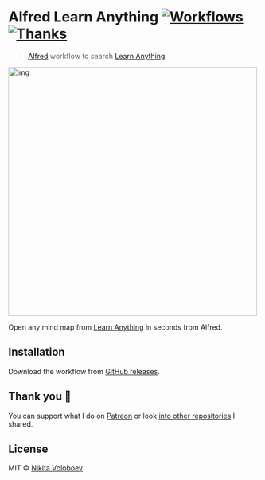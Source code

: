 # Alfred Learn Anything [![Workflows](https://img.shields.io/badge/More%20Workflows-🎩-purple.svg)](https://github.com/learn-anything/alfred-workflows) [![Thanks](https://img.shields.io/badge/Say%20Thanks-💗-ff69b4.svg)](https://www.patreon.com/nikitavoloboev)
> [Alfred](https://www.alfredforum.com/) workflow to search [Learn Anything](https://learn-anything.xyz/)

<img src="http://i.imgur.com/SymyfvG.png" width="500" alt="img">

Open any mind map from [Learn Anything](https://learn-anything.xyz/) in seconds from Alfred.

## Installation
Download the workflow from [GitHub releases](https://github.com/nikitavoloboev/alfred-learn-anything/releases/latest).

## Thank you 💜
You can support what I do on [Patreon](https://www.patreon.com/nikitavoloboev) or look [into other repositories](https://my.mindnode.com/ZKGETDkUaQUsL3q8q9z788CxG84oEHgDiT79GuzX#-143.5,-902.6,0) I shared. 

## License
MIT © [Nikita Voloboev](https://www.nikitavoloboev.xyz)